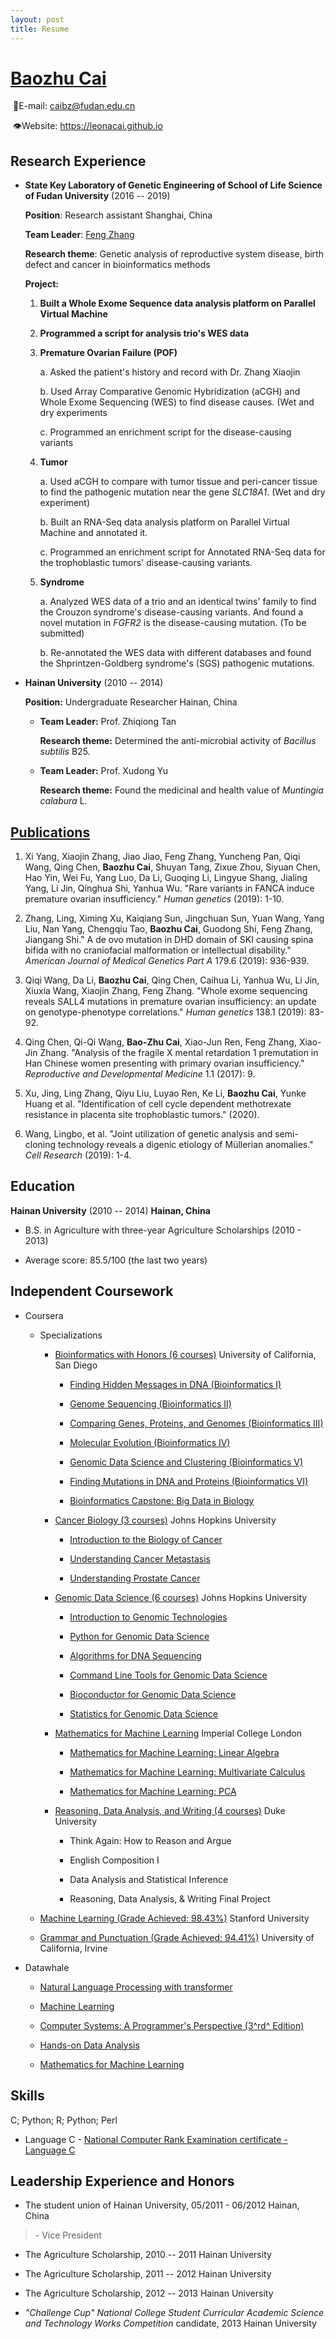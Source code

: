 ```yaml
---
layout: post
title: Resume
---
```


# [**Baozhu Cai**](https://github.com/LeonaCai/LeonaCai.github.io/raw/master/img/Baozhu_cai.pdf)

​                                                                                                                                                                     📧E-mail: <caibz@fudan.edu.cn>

​                                                                                                                                                              👁Website: <https://leonacai.github.io>

## **Research Experience**

- **State Key Laboratory of Genetic Engineering of School of Life Science of Fudan University**  (2016 -- 2019)

  **Position**: Research assistant Shanghai, China

  **Team Leader**: [Feng Zhang](http://www.gdg-fudan.org/)

  **Research theme**: Genetic analysis of reproductive system disease, birth defect and cancer in bioinformatics methods

  **Project:**

  1. **Built a Whole Exome Sequence data analysis platform on Parallel Virtual Machine**

  2. **Programmed a script for analysis trio's WES data**

  3. **Premature Ovarian Failure (POF)**

     a. Asked the patient\'s history and record with Dr. Zhang Xiaojin

     b.  Used Array Comparative Genomic Hybridization (aCGH) and Whole Exome Sequencing (WES) to find disease causes. (Wet and dry experiments

     c.  Programmed an enrichment script for the disease-causing variants

  4. **Tumor**

     a.  Used aCGH to compare with tumor tissue and peri-cancer tissue to find the pathogenic mutation near the gene *SLC18A1*. (Wet and dry experiment)

     b.  Built an RNA-Seq data analysis platform on Parallel Virtual Machine and annotated it.

     c.  Programmed an enrichment script for Annotated RNA-Seq data for the trophoblastic tumors' disease-causing variants.

  5. **Syndrome**

     a.  Analyzed WES data of a trio and an identical twins' family to find the Crouzon syndrome's disease-causing variants. And found a novel mutation in *FGFR2* is the disease-causing mutation. (To be submitted)

     b.  Re-annotated the WES data with different databases and found the Shprintzen-Goldberg syndrome's (SGS) pathogenic mutations.

- **Hainan University** (2010 -- 2014)

  **Position:** Undergraduate Researcher Hainan, China

  - **Team Leader:** Prof. Zhiqiong Tan

    **Research theme:** Determined the anti-microbial activity of *Bacillus subtilis* B25.

  - **Team Leader:** Prof. Xudong Yu

    **Research theme:** Found the medicinal and health value of *Muntingia calabura* L.

## [**Publications**](https://scholar.google.com/citations?user=QgEkkNEAAAAJ&hl=en)

1.  Xi Yang, Xiaojin Zhang, Jiao Jiao, Feng Zhang, Yuncheng Pan, Qiqi Wang, Qing Chen, **Baozhu Cai**, Shuyan Tang, Zixue Zhou, Siyuan Chen, Hao Yin, Wei Fu, Yang Luo, Da Li, Guoqing Li, Lingyue Shang, Jialing Yang, Li Jin, Qinghua Shi, Yanhua Wu. \"Rare variants in FANCA induce premature ovarian insufficiency.\" *Human genetics* (2019): 1-10.

2.  Zhang, Ling, Ximing Xu, Kaiqiang Sun, Jingchuan Sun, Yuan Wang, Yang Liu, Nan Yang, Chengqiu Tao, **Baozhu Cai**, Guodong Shi, Feng Zhang, Jiangang Shi.\" A de ovo mutation in DHD domain of SKI causing spina bifida with no craniofacial malformation or intellectual disability.\" *American Journal of Medical Genetics Part A* 179.6 (2019): 936-939.

3.  Qiqi Wang, Da Li, **Baozhu Cai**, Qing Chen, Caihua Li, Yanhua Wu, Li Jin, Xiuxia Wang, Xiaojin Zhang, Feng Zhang. \"Whole exome sequencing reveals SALL4 mutations in premature ovarian insufficiency: an update on genotype-phenotype correlations.\" *Human genetics* 138.1 (2019): 83-92.

4.  Qing Chen, Qi-Qi Wang, **Bao-Zhu Cai**, Xiao-Jun Ren, Feng Zhang, Xiao-Jin Zhang. \"Analysis of the fragile X mental retardation 1 premutation in Han Chinese women presenting with primary ovarian insufficiency.\" *Reproductive and Developmental Medicine* 1.1 (2017): 9.

5.  Xu, Jing, Ling Zhang, Qiyu Liu, Luyao Ren, Ke Li, **Baozhu Cai**, Yunke Huang et al. \"Identification of cell cycle dependent methotrexate resistance in placenta site trophoblastic tumors.\" (2020).

6.  Wang, Lingbo, et al. \"Joint utilization of genetic analysis and semi-cloning technology reveals a digenic etiology of Müllerian anomalies.\" *Cell Research* (2019): 1-4.

## **Education**

**Hainan University** (2010 -- 2014) **Hainan, China**

-   B.S. in Agriculture with three-year Agriculture Scholarships (2010 - 2013)

-   Average score: 85.5/100 (the last two years)

## **Independent Coursework**

-   Coursera

    -   Specializations

        -   [Bioinformatics with Honors (6 courses)](https://www.coursera.org/account/accomplishments/specialization/WDPZBPZE4853?utm_source=link&utm_medium=certificate&utm_content=cert_image&utm_campaign=sharing_cta&utm_product=s12n) University of California, San Diego

            -   [Finding Hidden Messages in DNA (Bioinformatics I)](https://coursera.org/share/497eb186b7cba012e255aa952451e437)

            -   [Genome Sequencing (Bioinformatics II)](https://coursera.org/share/063d9c55ecc927e319fc4d5165194f78)

            -   [Comparing Genes, Proteins, and Genomes (Bioinformatics III)](https://coursera.org/share/367b89437f1fa83c8e8f02fb4d0c90bd)

            -   [Molecular Evolution (Bioinformatics IV)](https://coursera.org/share/8440f8a68be48ff3e8dcb1560dce8aeb)

            -   [Genomic Data Science and Clustering (Bioinformatics V)](https://coursera.org/share/29d83ef82a91bd57bf77f58c3940f0ac)

            -   [Finding Mutations in DNA and Proteins (Bioinformatics VI)](https://coursera.org/share/39ffd16d6a81383c6bef3e7f5cdf431d)

            -   [Bioinformatics Capstone: Big Data in Biology](https://coursera.org/share/003a0ba153ab4f79875245aa8e302c69)

        -   [Cancer Biology (3 courses)](https://coursera.org/share/43420ebf051c604640cb834615f25f49) Johns Hopkins University

            -   [Introduction to the Biology of Cancer](https://coursera.org/share/5ddaeeeb8395c81416072fec356bd78f)

            -   [Understanding Cancer Metastasis](https://coursera.org/share/303f171f8b4481908c5cc1ad4262f83a)

            -   [Understanding Prostate Cancer](https://coursera.org/share/9a32b6d750adc3977940e213d9928571)

        -   [Genomic Data Science (6 courses)](https://www.coursera.org/account/accomplishments/specialization/2XFHH38TJ5YX?utm_source=link&utm_medium=certificate&utm_content=cert_image&utm_campaign=sharing_cta&utm_product=s12n) Johns Hopkins University

            -   [Introduction to Genomic Technologies](https://coursera.org/share/185e464e2d61f8c1896ee15e33b11f6d)

            -   [Python for Genomic Data Science](https://coursera.org/share/3a79492288f13a3a96a2dabd4efabb14)

            -   [Algorithms for DNA Sequencing](https://coursera.org/share/458ccfc6fdfb3c835fdd8ea0a78f4999)

            -   [Command Line Tools for Genomic Data Science](https://coursera.org/share/44ad15dd28ccc7b40a7ebdb2b6057384)

            -   [Bioconductor for Genomic Data Science](https://coursera.org/share/0fee1f521ddf8b88446e970b37609401)

            -   [Statistics for Genomic Data Science](https://coursera.org/share/9bdd7fa740e38aeaf601a83b522acddd)

        -   [Mathematics for Machine Learning](https://coursera.org/share/2e7a2661265ae890229bd400a53440a1) Imperial College London

            -   [Mathematics for Machine Learning: Linear Algebra](https://coursera.org/share/fc4999239e85c66f6cf7d02b7c5e574b)

            -   [Mathematics for Machine Learning: Multivariate Calculus](https://coursera.org/share/9104c565ca5443925fe654215e1992e3)

            -   [Mathematics for Machine Learning: PCA](https://coursera.org/share/42fad4a752a8dd7b41a27b3224ff89de)

        -   [Reasoning, Data Analysis, and Writing (4 courses)](https://www.coursera.org/account/accomplishments/specialization/certificate/MZHT92Y7NZG8) Duke University

            -   Think Again: How to Reason and Argue

            -   English Composition I

            -   Data Analysis and Statistical Inference

            -   Reasoning, Data Analysis, & Writing Final Project

    -   [Machine Learning (Grade Achieved: 98.43%)](https://coursera.org/share/6c4877819c35607a7f04c598d9643477) Stanford University

    -   [Grammar and Punctuation (Grade Achieved: 94.41%)](https://www.coursera.org/account/accomplishments/verify/KSYN2RP3XQRT?utm_source=link&utm_medium=certificate&utm_content=cert_image&utm_campaign=sharing_cta&utm_product=course) University of California, Irvine

-   Datawhale

    -   [Natural Language Processing with transformer](https://github.com/LeonaCai/LeonaCai.github.io/blob/master/certificates/datawhale/NLP-combine.pdf)

    -   [Machine Learning](https://github.com/LeonaCai/LeonaCai.github.io/blob/master/certificates/datawhale/%E6%9D%8E%E5%AE%8F%E6%AF%85-combine.pdf)

    -   [Computer Systems: A Programmer's Perspective (3^rd^ Edition)](https://github.com/LeonaCai/LeonaCai.github.io/blob/master/certificates/datawhale/CSAPP-combine.pdf)

    -   [Hands-on Data Analysis](https://github.com/LeonaCai/LeonaCai.github.io/blob/master/certificates/datawhale/data%20analysis-%20combine.pdf)

    -   [Mathematics for Machine Learning](https://github.com/LeonaCai/LeonaCai.github.io/blob/master/certificates/datawhale/MATH-combine.pdf)

## **Skills**

C; Python; R; Python; Perl

-   Language C - [National Computer Rank Examination certificate - Language C](https://github.com/LeonaCai/LeonaCai.github.io/blob/master/img/National%20Computer%20Rank%20Examination%20Certificate-Baozhu%20Cai.jpg)

## **Leadership Experience and Honors**

-   The student union of Hainan University, 05/2011 - 06/2012 Hainan, China

> \- Vice President

-   The Agriculture Scholarship, 2010 -- 2011 Hainan University

-   The Agriculture Scholarship, 2011 -- 2012 Hainan University

-   The Agriculture Scholarship, 2012 -- 2013 Hainan University

-   *\"Challenge Cup\" National College Student Curricular Academic Science and Technology Works Competition* candidate, 2013 Hainan University
